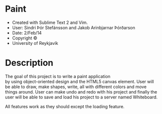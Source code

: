 Paint
=========================



 * Created with Sublime Text 2 and Vim.
 * User: Sindri Þór Stefánsson and Jakob Arinbjarnar Þórðarson
 * Date: 2/Feb/14
 * Copyright ©
 * University of Reykjavík



 Description 
 ========================
 The goal of this project is to write a paint application  
 by using object-oriented design and the HTML5 canvas element.
 User will be able to draw, make shapes, write, all with different colors and move 
 things around. User can make undo and redo with his project and finally the user
 will be able to save and load his project to a server named Whiteboard.
 
 All features work as they should except the loading feature.